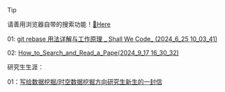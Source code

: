 > [!tip]
>
> 请善用浏览器自带的搜索功能！[🫡Here](https://isbutch.github.io/HTML-Archives/)

01: [git rebase 用法详解与工作原理 _ Shall We Code_ (2024_6_25 10_03_41)](Others/01.html)

02: [How_to_Search_and_Read_a_Pape(2024_9_17 16_30_32)](Others/02.html)



研究生生涯：

01：[写给数据挖掘/时空数据挖掘方向研究生新生的一封信](postgraduate/Newstudent_study.pdf)
